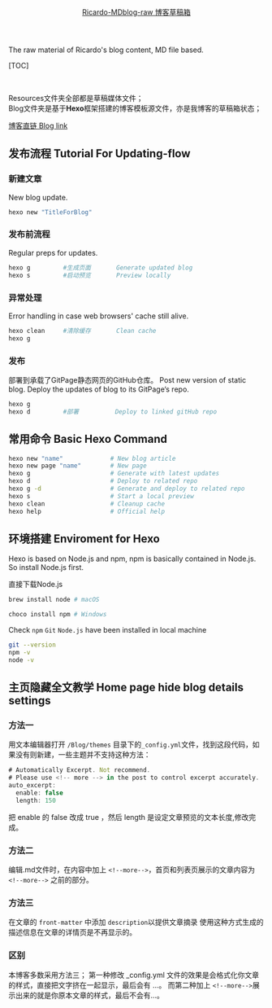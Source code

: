 <html>
    <header class="header"> 
        <a href="https://ricardopotter.github.io">
        Ricardo-MDblog-raw 博客草稿箱
            <style>.header{
                height:100px；
            }</style>
        </a>
    </header>
</html>

<style>
        .header{
            height:100px；
        }
</style>

The raw material of Ricardo's blog content, MD file based.

[TOC]
<html>
    <body>
        <br>
        <p>Resources文件夹全部都是草稿媒体文件；<br>Blog文件夹是基于<strong>Hexo</strong>框架搭建的博客模板源文件，亦是我博客的草稿箱状态；</p>
        <p><a href="https://ricardopotter.github.io">博客直链 Blog link</a></p>
        <p></p>
    </body>
</html>


## 发布流程 Tutorial For Updating-flow

### 新建文章

New blog update.

```bash
hexo new "TitleForBlog" 
```
### 发布前流程

Regular preps for updates.

```bash
hexo g         #生成页面       Generate updated blog
hexo s         #启动预览       Preview locally
```
### 异常处理

Error handling in case web browsers' cache still alive.

```bash
hexo clean     #清除缓存       Clean cache
hexo g
```
### 发布
部署到承载了GitPage静态网页的GitHub仓库。
Post new version of static blog. Deploy the updates of blog to its GitPage‘s repo.
```bash
hexo g    
hexo d         #部署          Deploy to linked gitHub repo 
```

## 常用命令 Basic Hexo Command 
```bash
hexo new "name"             # New blog article
hexo new page "name"        # New page
hexo g                      # Generate with latest updates 
hexo d                      # Deploy to related repo
hexo g -d                   # Generate and deploy to related repo
hexo s                      # Start a local preview
hexo clean                  # Cleanup cache
hexo help                   # Official help
```

## 环境搭建 Enviroment for Hexo

Hexo is based on Node.js and npm, npm is basically contained in Node.js. So install Node.js first.

直接下载Node.js
```bash
brew install node # macOS
```

```PowerShell
choco install npm # Windows
```



Check `npm` `Git` `Node.js` have been installed in local machine
```bash
git --version
npm -v
node -v
```

## 主页隐藏全文教学 Home page hide blog details settings

### 方法一

用文本编辑器打开 `/Blog/themes` 目录下的`_config.yml`文件，找到这段代码，如果没有则新建，一些主题并不支持这种方法：

```js
# Automatically Excerpt. Not recommend.
# Please use <!-- more --> in the post to control excerpt accurately.
auto_excerpt:
  enable: false
  length: 150
```
把 enable 的 false 改成 true ，然后 length 是设定文章预览的文本长度,修改完成。

### 方法二

编辑.md文件时，在内容中加上 `<!--more-->`，首页和列表页展示的文章内容为 `<!--more-->` 之前的部分。

### 方法三
在文章的 `front-matter` 中添加 `description`以提供文章摘录
使用这种方式生成的描述信息在文章的详情页是不再显示的。

### 区别
本博客多数采用方法三；
第一种修改 _config.yml 文件的效果是会格式化你文章的样式，直接把文字挤在一起显示，最后会有 …。
而第二种加上 `<!--more-->`展示出来的就是你原本文章的样式，最后不会有…。